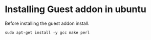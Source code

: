 # Installing Guest addon in ubuntu
Before installing the guest addon install.
```
sudo apt-get install -y gcc make perl
```

